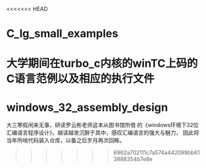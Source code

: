 <<<<<<< HEAD
# C_lg_small_examples
大学期间在turbo_c内核的winTC上码的C语言范例以及相应的执行文件
=======
# windows_32_assembly_design
大三寒假闲来无事，研读罗云彬老师这本从图书馆所借 的《windows环境下32位汇编语言程序设计》，越读越发沉醉于其中，感叹汇编语言的强大与魅力，
因此将当年所啃代码装入仓库，以备之后岁月再次回眸。
>>>>>>> 6962a702111c7a574a442099bb613888354b7e8e
